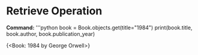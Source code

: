 # Retrieve Operation
**Command:**
'''python
book = Book.objects.get(title="1984")
print(book.title, book.author, book.publication_year)

{<Book: 1984 by George Orwell>}